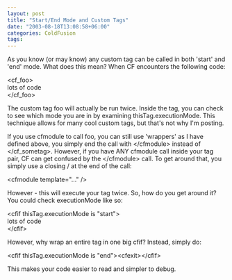 ```yaml
---
layout: post
title: "Start/End Mode and Custom Tags"
date: "2003-08-18T13:08:58+06:00"
categories: ColdFusion 
tags: 
---
```


As you know (or may know) any custom tag can be called in both 'start' and 'end' mode. What does this mean? When CF encounters the following code:

&lt;cf_foo&gt;<br>
lots of code<br>
&lt;/cf_foo&gt;<br>

The custom tag foo will actually be run twice. Inside the tag, you can check to see which mode you are in by examining thisTag.executionMode. This technique allows for many cool custom tags, but that's not why I'm posting. 

If you use cfmodule to call foo, you can still use 'wrappers' as I have defined above, you simply end the call with &lt;/cfmodule&gt; instead of &lt;/cf_sometag&gt;. However, if you have ANY cfmodule call inside your tag pair, CF can get confused by the &lt;/cfmodule&gt; call. To get around that, you simply use a closing / at the end of the call:

&lt;cfmodule template="..." /&gt;

However - this will execute your tag twice. So, how do you get around it? You could check executionMode like so:

&lt;cfif thisTag.executionMode is "start"&gt;<br>
lots of code<br>
&lt;/cfif&gt;<br>

However, why wrap an entire tag in one big cfif? Instead, simply do:

&lt;cfif thisTag.executionMode is "end"&gt;&lt;cfexit&gt;&lt;/cfif&gt;

This makes your code easier to read and simpler to debug.
